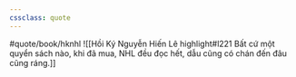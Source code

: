 ```yaml
---
cssclass: quote
---
```

#quote/book/hknhl
![[Hồi Ký Nguyễn Hiến Lê highlight#l221 Bất cứ một quyển sách nào, khi đã mua, NHL đều đọc hết, dẫu cũng có chán đến đâu cũng ráng.]]
